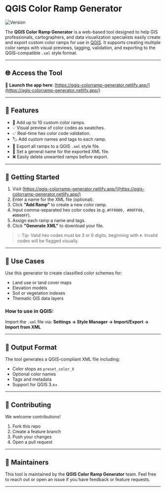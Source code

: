 # QGIS Color Ramp Generator

![Version](https://img.shields.io/badge/version-5.0-blue.svg)

The **QGIS Color Ramp Generator** is a web-based tool designed to help GIS professionals, cartographers, and data visualization specialists easily create and export custom color ramps for use in [QGIS](https://qgis.org). It supports creating multiple color ramps with visual previews, tagging, validation, and exporting to the QGIS-compatible `.xml` style format.

---

## 🌐 Access the Tool

🔗 **Launch the app here**: [https://qgis-colorramp-generator.netlify.app/](https://qgis-colorramp-generator.netlify.app/)

---

## 🌟 Features

* 🎨 Add up to 10 custom color ramps.
* 💡 Visual preview of color codes as swatches.
* ✅ Real-time hex color code validation.
* 🏷️ Add custom names and tags to each ramp.
* 📁 Export all ramps to a QGIS `.xml` style file.
* 📝 Set a general name for the exported XML file.
* ❌ Easily delete unwanted ramps before export.

---

## 🚀 Getting Started

1. Visit [https://qgis-colorramp-generator.netlify.app/](https://qgis-colorramp-generator.netlify.app/)
2. Enter a name for the XML file (optional).
3. Click **"Add Ramp"** to create a new color ramp.
4. Input comma-separated hex color codes (e.g. `#FF0000, #00FF00, #0000FF`).
5. Assign each ramp a name and tags.
6. Click **"Generate XML"** to download your file.

> 💡 Tip: Valid hex codes must be 3 or 6 digits, beginning with `#`. Invalid codes will be flagged visually.

---

## 🧰 Use Cases

Use this generator to create classified color schemes for:

* Land use or land cover maps
* Elevation models
* Soil or vegetation indexes
* Thematic GIS data layers

### How to use in QGIS:

Import the `.xml` file via:
**Settings → Style Manager → Import/Export → Import from XML**

---

## 📂 Output Format

The tool generates a QGIS-compliant XML file including:

* Color stops as `preset_color_X`
* Optional color names
* Tags and metadata
* Support for QGIS 3.x+

---

## 🤝 Contributing

We welcome contributions!

1. Fork this repo
2. Create a feature branch
3. Push your changes
4. Open a pull request

---

## 🙋 Maintainers

This tool is maintained by the **QGIS Color Ramp Generator** team.
Feel free to reach out or open an issue if you have feedback or feature requests.

---

